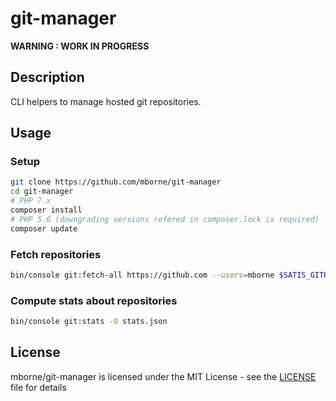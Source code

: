 # git-manager

**WARNING : WORK IN PROGRESS**

## Description

CLI helpers to manage hosted git repositories. 

## Usage

### Setup

```bash
git clone https://github.com/mborne/git-manager
cd git-manager
# PHP 7.x
composer install
# PHP 5.6 (downgrading versions refered in composer.lock is required)
composer update
```

### Fetch repositories

```bash
bin/console git:fetch-all https://github.com --users=mborne $SATIS_GITHUB_TOKEN
```

### Compute stats about repositories

```bash
bin/console git:stats -O stats.json
```

## License

mborne/git-manager is licensed under the MIT License - see the [LICENSE](LICENSE) file for details
